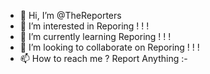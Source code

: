 - 👋 Hi, I’m @TheReporters
- 👀 I’m interested in Reporing ! ! ! 
- 🌱 I’m currently learning Reporing ! ! ! 
- 💞️ I’m looking to collaborate on Reporing ! ! ! 
- 📫 How to reach me ? Report Anything :-

<!---
TheReporters/TheReporters is a ✨ special ✨ repository because its `README.md` (this file) appears on your GitHub profile.
You can click the Preview link to take a look at your changes.
--->
